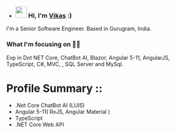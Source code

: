- ### <img src="https://media.giphy.com/media/hvRJCLFzcasrR4ia7z/giphy.gif" width="30px"> Hi, I'm [Vikas](https://vikaskumar4ever.github.io/) :)
I'm a Senior Software Engineer. Based in Gurugram, India.
### What I'm focusing on 👨‍💻
Exp in  Dot NET Core, ChatBot AI, Blazor, Angular 5-11, AngularJS, TypeScript, C#, MVC, , SQL Server and MySql.
# Profile Summary ::
- .Net Core ChatBot AI (LUIS)
- Angular 5-11( RxJS, Angular Material )
- TypeScript
- .NET Core Web API
 
<!---
vikaskumar4ever/vikaskumar4ever is a ✨ special ✨ repository because its `README.md` (this file) appears on your GitHub profile.
You can click the Preview link to take a look at your changes.
--->
